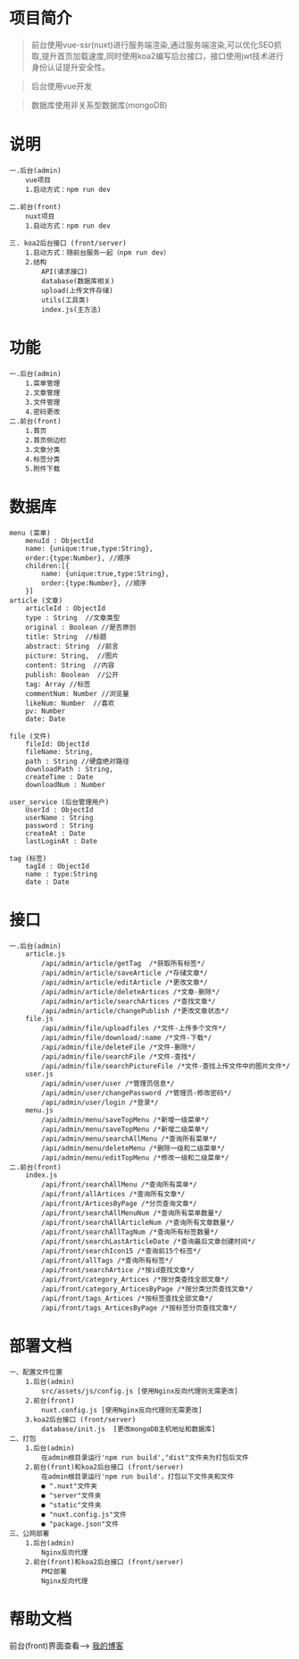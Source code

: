 # 项目简介
> 前台使用vue-ssr(nuxt)进行服务端渲染,通过服务端渲染,可以优化SEO抓取,提升首页加载速度,同时使用koa2编写后台接口，接口使用jwt技术进行身份认证提升安全性。

> 后台使用vue开发

> 数据库使用非关系型数据库(mongoDB)

# 说明
    一.后台(admin)
        vue项目
        1.启动方式：npm run dev

    二.前台(front)
        nuxt项目
        1.启动方式：npm run dev
        
    三. koa2后台接口 (front/server)
        1.启动方式：随前台服务一起（npm run dev）
        2.结构
            API(请求接口)
            database(数据库相关)
            upload(上传文件存储)
            utils(工具类)
            index.js(主方法)
# 功能
    一.后台(admin)
        1.菜单管理
        2.文章管理
        3.文件管理
        4.密码更改
    二.前台(front) 
        1.首页
        2.首页侧边栏
        3.文章分类
        4.标签分类
        5.附件下载  

# 数据库
    menu (菜单)
        menuId : ObjectId
        name: {unique:true,type:String},    
        order:{type:Number}, //顺序
        children:[{
            name: {unique:true,type:String}, 
            order:{type:Number}, //顺序
        }]
    article (文章)
        articleId : ObjectId
        type : String  //文章类型
        original : Boolean //是否原创
        title: String  //标题
        abstract: String  //前言
        picture: String,  //图片
        content: String  //内容
        publish: Boolean  //公开
        tag: Array //标签
        commentNum: Number //浏览量
        likeNum: Number  //喜欢
        pv: Number
        date: Date 

    file (文件)
        fileId: ObjectId
        fileName: String,
        path : String //硬盘绝对路径
        downloadPath : String,
        createTime : Date
        downloadNum : Number

    user_service (后台管理用户)
        UserId : ObjectId 
        userName : String
        password : String
        createAt : Date
        lastLoginAt : Date

    tag (标签)
        tagId : ObjectId
        name : type:String  
        date : Date

# 接口
    一.后台(admin)
        article.js
            /api/admin/article/getTag  /*获取所有标签*/
            /api/admin/article/saveArticle /*存储文章*/
            /api/admin/article/editArticle /*更改文章*/
            /api/admin/article/deleteArtices /*文章-删除*/
            /api/admin/article/searchArtices /*查找文章*/
            /api/admin/article/changePublish /*更改文章状态*/
        file.js
            /api/admin/file/uploadfiles /*文件-上传多个文件*/
            /api/admin/file/download/:name /*文件-下载*/
            /api/admin/file/deleteFile /*文件-删除*/
            /api/admin/file/searchFile /*文件-查找*/
            /api/admin/file/searchPictureFile /*文件-查找上传文件中的图片文件*/
        user.js
            /api/admin/user/user /*管理员信息*/
            /api/admin/user/changePassword /*管理员-修改密码*/
            /api/admin/user/login /*登录*/
        menu.js
            /api/admin/menu/saveTopMenu /*新增一级菜单*/
            /api/admin/menu/saveTopMenu /*新增二级菜单*/
            /api/admin/menu/searchAllMenu /*查询所有菜单*/
            /api/admin/menu/deleteMenu /*删除一级和二级菜单*/
            /api/admin/menu/editTopMenu /*修改一级和二级菜单*/
    二.前台(front) 
        index.js
            /api/front/searchAllMenu /*查询所有菜单*/
            /api/front/allArtices /*查询所有文章*/
            /api/front/ArticesByPage /*分页查询文章*/
            /api/front/searchAllMenuNum /*查询所有菜单数量*/
            /api/front/searchAllArticleNum /*查询所有文章数量*/
            /api/front/searchAllTagNum /*查询所有标签数量*/
            /api/front/searchLastArticleDate /*查询最后文章创建时间*/
            /api/front/searchIcon15 /*查询前15个标签*/
            /api/front/allTags /*查询所有标签*/
            /api/front/searchArtice /*按id查找文章*/
            /api/front/category_Artices /*按分类查找全部文章*/
            /api/front/category_ArticesByPage /*按分类分页查找文章*/
            /api/front/tags_Artices /*按标签查找全部文章*/
            /api/front/tags_ArticesByPage /*按标签分页查找文章*/
# 部署文档
    一、配置文件位置
        1.后台(admin)
            src/assets/js/config.js [使用Nginx反向代理则无需更改]
        2.前台(front)
            nuxt.config.js [使用Nginx反向代理则无需更改]     
        3.koa2后台接口 (front/server)
            database/init.js  [更改mongoDB主机地址和数据库]
    二、打包
        1.后台(admin)
            在admin根目录运行'npm run build',"dist"文件夹为打包后文件
        2.前台(front)和koa2后台接口 (front/server)
            在admin根目录运行'npm run build'，打包以下文件夹和文件
            ● ".nuxt"文件夹
            ● "server"文件夹
            ● "static"文件夹
            ● "nuxt.config.js"文件
            ● "package.json"文件
    三、公网部署
        1.后台(admin)
            Nginx反向代理
        2.前台(front)和koa2后台接口 (front/server)
            PM2部署
            Nginx反向代理
# 帮助文档
前台(front)界面查看--> [我的博客](http://www.qiann.cn "钱磊的博客")